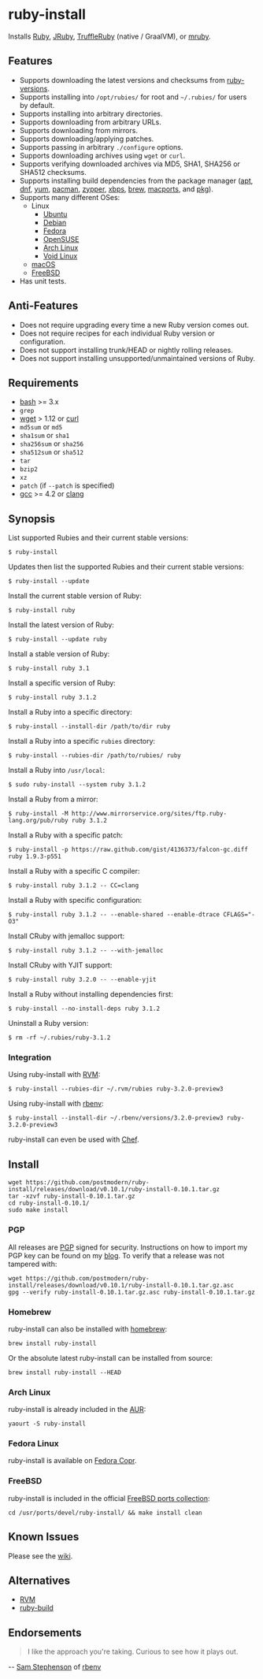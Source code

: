 # ruby-install

Installs [Ruby], [JRuby], [TruffleRuby] (native / GraalVM), or [mruby].

## Features

* Supports downloading the latest versions and checksums from [ruby-versions].
* Supports installing into `/opt/rubies/` for root and `~/.rubies/` for users
  by default.
* Supports installing into arbitrary directories.
* Supports downloading from arbitrary URLs.
* Supports downloading from mirrors.
* Supports downloading/applying patches.
* Supports passing in arbitrary `./configure` options.
* Supports downloading archives using `wget` or `curl`.
* Supports verifying downloaded archives via MD5, SHA1, SHA256 or SHA512
  checksums.
* Supports installing build dependencies from the package manager
  ([apt], [dnf], [yum], [pacman], [zypper], [xbps], [brew], [macports], and
  [pkg]).
* Supports many different OSes:
  * Linux
    * [Ubuntu]
    * [Debian]
    * [Fedora]
    * [OpenSUSE]
    * [Arch Linux]
    * [Void Linux]
  * [macOS]
  * [FreeBSD]
* Has unit tests.

## Anti-Features

* Does not require upgrading every time a new Ruby version comes out.
* Does not require recipes for each individual Ruby version or configuration.
* Does not support installing trunk/HEAD or nightly rolling releases.
* Does not support installing unsupported/unmaintained versions of Ruby.

## Requirements

* [bash] >= 3.x
* `grep`
* [wget] > 1.12 or [curl]
* `md5sum` or `md5`
* `sha1sum` or `sha1`
* `sha256sum` or `sha256`
* `sha512sum` or `sha512`
* `tar`
* `bzip2`
* `xz`
* `patch` (if `--patch` is specified)
* [gcc] >= 4.2 or [clang]

## Synopsis

List supported Rubies and their current stable versions:

```shell
$ ruby-install
```

Updates then list the supported Rubies and their current stable versions:

```shell
$ ruby-install --update
```

Install the current stable version of Ruby:

```shell
$ ruby-install ruby
```

Install the latest version of Ruby:

```shell
$ ruby-install --update ruby
```

Install a stable version of Ruby:

```shell
$ ruby-install ruby 3.1
```

Install a specific version of Ruby:

```shell
$ ruby-install ruby 3.1.2
```

Install a Ruby into a specific directory:

```shell
$ ruby-install --install-dir /path/to/dir ruby
```

Install a Ruby into a specific `rubies` directory:

```shell
$ ruby-install --rubies-dir /path/to/rubies/ ruby
```

Install a Ruby into `/usr/local`:

```shell
$ sudo ruby-install --system ruby 3.1.2
```

Install a Ruby from a mirror:

```shell
$ ruby-install -M http://www.mirrorservice.org/sites/ftp.ruby-lang.org/pub/ruby ruby 3.1.2
```

Install a Ruby with a specific patch:

```shell
$ ruby-install -p https://raw.github.com/gist/4136373/falcon-gc.diff ruby 1.9.3-p551
```

Install a Ruby with a specific C compiler:

```shell
$ ruby-install ruby 3.1.2 -- CC=clang
```

Install a Ruby with specific configuration:

```shell
$ ruby-install ruby 3.1.2 -- --enable-shared --enable-dtrace CFLAGS="-O3"
```

Install CRuby with jemalloc support:

```shell
$ ruby-install ruby 3.1.2 -- --with-jemalloc
```

Install CRuby with YJIT support:

```shell
$ ruby-install ruby 3.2.0 -- --enable-yjit
```

Install a Ruby without installing dependencies first:

```shell
$ ruby-install --no-install-deps ruby 3.1.2
```

Uninstall a Ruby version:

```shell
$ rm -rf ~/.rubies/ruby-3.1.2
```

### Integration

Using ruby-install with [RVM]:

```shell
$ ruby-install --rubies-dir ~/.rvm/rubies ruby-3.2.0-preview3
```

Using ruby-install with [rbenv]:

```shell
$ ruby-install --install-dir ~/.rbenv/versions/3.2.0-preview3 ruby-3.2.0-preview3
```

ruby-install can even be used with [Chef].

## Install

```shell
wget https://github.com/postmodern/ruby-install/releases/download/v0.10.1/ruby-install-0.10.1.tar.gz
tar -xzvf ruby-install-0.10.1.tar.gz
cd ruby-install-0.10.1/
sudo make install
```

### PGP

All releases are [PGP] signed for security. Instructions on how to import my
PGP key can be found on my [blog][1]. To verify that a release was not tampered
with:

```shell
wget https://github.com/postmodern/ruby-install/releases/download/v0.10.1/ruby-install-0.10.1.tar.gz.asc
gpg --verify ruby-install-0.10.1.tar.gz.asc ruby-install-0.10.1.tar.gz
```

### Homebrew

ruby-install can also be installed with [homebrew]:

```shell
brew install ruby-install
```

Or the absolute latest ruby-install can be installed from source:

```shell
brew install ruby-install --HEAD
```

### Arch Linux

ruby-install is already included in the [AUR]:

```shell
yaourt -S ruby-install
```

### Fedora Linux

ruby-install is available on [Fedora Copr](https://copr.fedorainfracloud.org/coprs/duritong/chruby/).

### FreeBSD

ruby-install is included in the official [FreeBSD ports collection]:

```shell
cd /usr/ports/devel/ruby-install/ && make install clean
```

## Known Issues

Please see the [wiki](https://github.com/postmodern/ruby-install/wiki/Known-Issues).

## Alternatives

* [RVM]
* [ruby-build]

## Endorsements

> I like the approach you're taking. Curious to see how it plays out.

-- [Sam Stephenson](https://twitter.com/sstephenson/status/334461494668443649)
of [rbenv]

[ruby-versions]: https://github.com/postmodern/ruby-versions#readme

[Ruby]: https://www.ruby-lang.org/
[JRuby]: https://jruby.org/
[TruffleRuby]: https://github.com/oracle/truffleruby
[mruby]: https://github.com/mruby/mruby#readme

[Ubuntu]: https://ubuntu.com/
[Debian]: https://www.debian.org/
[Fedora]: https://fedoraproject.org/
[OpenSUSE]: https://www.opensuse.org/
[Arch Linux]: https://archlinux.org/
[Void Linux]: https://voidlinux.org/
[macOS]: https://www.apple.com/macos/
[FreeBSD]: https://www.freebsd.org/

[apt]: https://wiki.debian.org/Apt
[dnf]: https://fedoraproject.org/wiki/Features/DNF
[yum]: http://yum.baseurl.org/
[pacman]: https://wiki.archlinux.org/index.php/Pacman
[zypper]: https://en.opensuse.org/Portal:Zypper
[xbps]: https://docs.voidlinux.org/xbps/index.html
[pkg]: https://wiki.freebsd.org/pkgng
[macports]: https://www.macports.org/
[brew]: https://brew.sh

[bash]: https://www.gnu.org/software/bash/
[wget]: https://www.gnu.org/software/wget/
[curl]: https://curl.se/

[gcc]: https://gcc.gnu.org/
[clang]: https://clang.llvm.org/

[RVM]: https://rvm.io/
[rbenv]: https://github.com/sstephenson/rbenv#readme
[ruby-build]: https://github.com/sstephenson/ruby-build#readme
[Chef]: https://github.com/rosstimson/chef-ruby_install#readme

[PGP]: https://en.wikipedia.org/wiki/Pretty_Good_Privacy
[1]: https://postmodern.github.io/pgp/

[homebrew]: https://brew.sh/
[AUR]: https://aur.archlinux.org/packages/ruby-install/
[FreeBSD ports collection]: https://www.freshports.org/devel/ruby-install/
